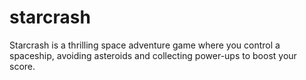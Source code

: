 # starcrash
Starcrash is a thrilling space adventure game where you control a spaceship, avoiding asteroids and collecting power-ups to boost your score.
